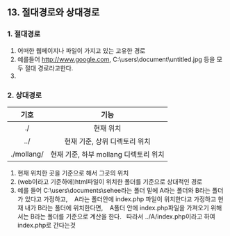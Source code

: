 ## 13. 절대경로와 상대경로
### 1. 절대경로
1. 어떠한 웹페이지나 파일이 가지고 있는 고유한 경로
2. 예를들어 http://www.google.com, C:\users\document\untitled.jpg 등을 모두 절대 경로라고한다.
3. 
### 2. 상대경로

|기호|기능|
|:-:|:-:|
|./|현재 위치|
|../|현재 기준, 상위 디렉토리 위치|
|./mollang/|현재 기준, 하부 mollang 디렉토리 위치|

1. 현재 위치한 곳을 기준으로 해서 그곳의 위치
2. (web이라고 기준하에)html파일이 위치한 폴더를 기준으로 상대적인 경로
3. 예를 들어 C:\users\documents\sehee라는 폴더 밑에 A라는 폴더와 B라는 폴더가 있다고 가정하고,    A라는 폴더안에 index.php 파일이 위치한다고 가정하고 현재 내가 B라는 폴더에 위치한다면,    A폴더 안에 index.php파일을 가져오기 위해서는 B라는 폴더를 기준으로 계산을 한다.    따라서 ../A/index.php이라고 하여 index.php로 간다는것

